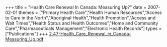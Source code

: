+++
title = "Health Care Renewal In Canada: Measuring Up?"
date = 2007-02-01
themes = ["Primary Health Care","Health Human Resources","Access to Care in the North","Aboriginal Health","Health Promotion","Access and Wait Times","Health Status and Health Outcomes","Home and Community Care","Pharmaceuticals Management","Electronic Health Records"]
types = ["Publications"]
+++
[2.47-Health_Care_Renewal_in_Canada-Measuring_Up.pdf](/files/2.47-Health_Care_Renewal_in_Canada-Measuring_Up.pdf)
